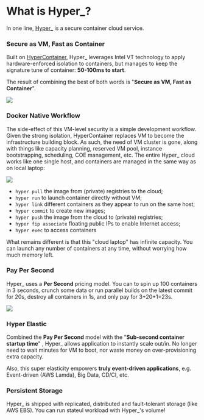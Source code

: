 # What is Hyper_?

In one line, [Hyper_](https://hyper.sh) is a secure container cloud service.

### Secure as VM, Fast as Container

Built on [HyperContainer](https://github.com/hyperhq/hyper), Hyper_ leverages Intel VT technology to apply hardware-enforced isolation to containers, but manages to keep the signature tune of container: **50-100ms to start**. 

The result of combining the best of both words is "**Secure as VM, Fast as Container**".

![](https://trello-attachments.s3.amazonaws.com/5694785e124f36d746f5c7be/1511x393/b8b5cd31b59af44c0c86349e150438fb/HyperContainer_vs_LinuxContainer.png)

### Docker Native Workflow
The side-effect of this VM-level security is a simple development workflow. Given the strong isolation, HyperContainer replaces VM to become the infrastructure building block. As such, the need of VM cluster is gone, along with things like capacity planning, reserved VM pool, instance bootstrapping, scheduling, COE management, etc. The entire Hyper_ cloud works like one single host, and containers are managed in the same way as on local laptop:

![](https://trello-attachments.s3.amazonaws.com/56daae9b816ec930c8d98197/1317x490/d94b089c895cd3feaab21c5277491343/laptop-left.png)

- `hyper pull` the image from (private) registries to the cloud;
- `hyper run` to launch container directly without VM;
- `hyper link` different containers as they appear to run on the same host;
- `hyper commit` to create new images;
- `hyper push` the image from the cloud to (private) registries;
- `hyper fip associate` floating public IPs to enable Internet access;
- `hyper exec` to access containers

What remains different is that this "cloud laptop" has infinite capacity. You can launch any number of containers at any time, without worrying how much memory left.

### Pay Per Second
Hyper_ uses a **Per Second** pricing model. You can to spin up 100 containers in 3 seconds, crunch some data or run parallel builds on the latest commit for 20s, destroy all containers in 1s, and only pay for 3+20+1=23s. 

![](https://trello-attachments.s3.amazonaws.com/56b19c6e5bb4a89f92d0e71f/903x472/2ccb5880a4286dd6d4c14eb19b3dab99/upload_2_3_2016_at_2_21_34_PM.png)

### Hyper Elastic
Combined the **Pay Per Second** model with the "**Sub-second container startup time**" , Hyper_ allows application to instantly scale out/in. No longer need to wait minutes for VM to boot, nor waste money on over-provisioning extra capacity. 

Also, this super elasticity empowers **truly event-driven applications**, e.g. Event-driven (AWS Lamda), Big Data, CD/CI, etc.

### Persistent Storage
Hyper_ is shipped with replicated, distributed and fault-tolerant storage (like AWS EBS). You can run stateul workload with Hyper_'s volume!

